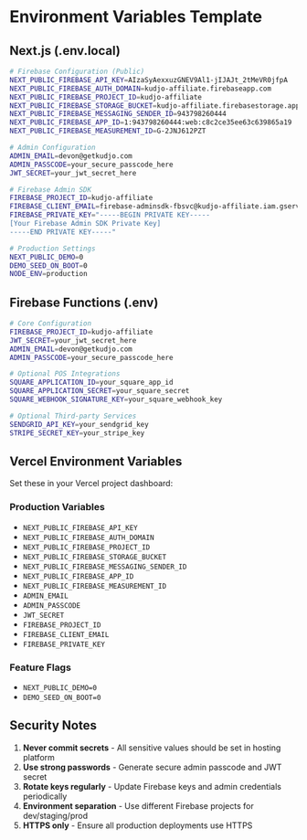 # Environment Variables Template

## Next.js (.env.local)

```bash
# Firebase Configuration (Public)
NEXT_PUBLIC_FIREBASE_API_KEY=AIzaSyAexxuzGNEV9Al1-jIJAJt_2tMeVR0jfpA
NEXT_PUBLIC_FIREBASE_AUTH_DOMAIN=kudjo-affiliate.firebaseapp.com
NEXT_PUBLIC_FIREBASE_PROJECT_ID=kudjo-affiliate
NEXT_PUBLIC_FIREBASE_STORAGE_BUCKET=kudjo-affiliate.firebasestorage.app
NEXT_PUBLIC_FIREBASE_MESSAGING_SENDER_ID=943798260444
NEXT_PUBLIC_FIREBASE_APP_ID=1:943798260444:web:c8c2ce35ee63c639865a19
NEXT_PUBLIC_FIREBASE_MEASUREMENT_ID=G-2JNJ612PZT

# Admin Configuration
ADMIN_EMAIL=devon@getkudjo.com
ADMIN_PASSCODE=your_secure_passcode_here
JWT_SECRET=your_jwt_secret_here

# Firebase Admin SDK
FIREBASE_PROJECT_ID=kudjo-affiliate
FIREBASE_CLIENT_EMAIL=firebase-adminsdk-fbsvc@kudjo-affiliate.iam.gserviceaccount.com
FIREBASE_PRIVATE_KEY="-----BEGIN PRIVATE KEY-----
[Your Firebase Admin SDK Private Key]
-----END PRIVATE KEY-----"

# Production Settings
NEXT_PUBLIC_DEMO=0
DEMO_SEED_ON_BOOT=0
NODE_ENV=production
```

## Firebase Functions (.env)

```bash
# Core Configuration
FIREBASE_PROJECT_ID=kudjo-affiliate
JWT_SECRET=your_jwt_secret_here
ADMIN_EMAIL=devon@getkudjo.com
ADMIN_PASSCODE=your_secure_passcode_here

# Optional POS Integrations
SQUARE_APPLICATION_ID=your_square_app_id
SQUARE_APPLICATION_SECRET=your_square_secret
SQUARE_WEBHOOK_SIGNATURE_KEY=your_square_webhook_key

# Optional Third-party Services
SENDGRID_API_KEY=your_sendgrid_key
STRIPE_SECRET_KEY=your_stripe_key
```

## Vercel Environment Variables

Set these in your Vercel project dashboard:

### Production Variables
- `NEXT_PUBLIC_FIREBASE_API_KEY`
- `NEXT_PUBLIC_FIREBASE_AUTH_DOMAIN`
- `NEXT_PUBLIC_FIREBASE_PROJECT_ID`
- `NEXT_PUBLIC_FIREBASE_STORAGE_BUCKET`
- `NEXT_PUBLIC_FIREBASE_MESSAGING_SENDER_ID`
- `NEXT_PUBLIC_FIREBASE_APP_ID`
- `NEXT_PUBLIC_FIREBASE_MEASUREMENT_ID`
- `ADMIN_EMAIL`
- `ADMIN_PASSCODE`
- `JWT_SECRET`
- `FIREBASE_PROJECT_ID`
- `FIREBASE_CLIENT_EMAIL`
- `FIREBASE_PRIVATE_KEY`

### Feature Flags
- `NEXT_PUBLIC_DEMO=0`
- `DEMO_SEED_ON_BOOT=0`

## Security Notes

1. **Never commit secrets** - All sensitive values should be set in hosting platform
2. **Use strong passwords** - Generate secure admin passcode and JWT secret
3. **Rotate keys regularly** - Update Firebase keys and admin credentials periodically
4. **Environment separation** - Use different Firebase projects for dev/staging/prod
5. **HTTPS only** - Ensure all production deployments use HTTPS
